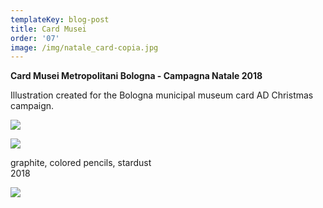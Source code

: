 ```yaml
---
templateKey: blog-post
title: Card Musei
order: '07'
image: /img/natale_card-copia.jpg
---
```

**Card Musei Metropolitani Bologna - Campagna Natale 2018**

Illustration created for the Bologna municipal museum card AD Christmas campaign. 

![](/img/pubblicok.jpg)

![](/img/pubblic2.jpg)

graphite, colored pencils, stardust \
2018

![](/img/affisiion.jpg)
